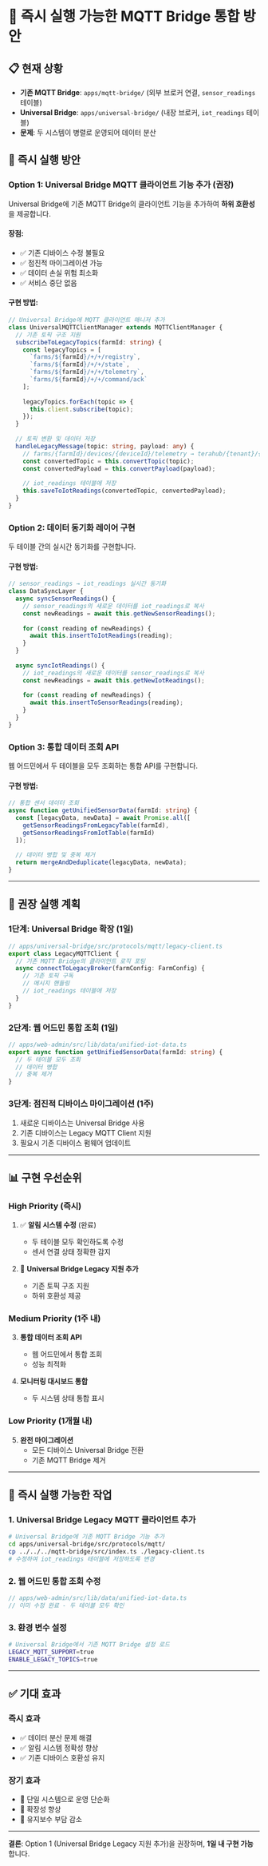 # 🚀 즉시 실행 가능한 MQTT Bridge 통합 방안

## 📋 현재 상황

- **기존 MQTT Bridge**: `apps/mqtt-bridge/` (외부 브로커 연결, `sensor_readings` 테이블)
- **Universal Bridge**: `apps/universal-bridge/` (내장 브로커, `iot_readings` 테이블)
- **문제**: 두 시스템이 병렬로 운영되어 데이터 분산

## 🎯 즉시 실행 방안

### **Option 1: Universal Bridge MQTT 클라이언트 기능 추가 (권장)**

Universal Bridge에 기존 MQTT Bridge의 클라이언트 기능을 추가하여 **하위 호환성**을 제공합니다.

#### **장점:**
- ✅ 기존 디바이스 수정 불필요
- ✅ 점진적 마이그레이션 가능
- ✅ 데이터 손실 위험 최소화
- ✅ 서비스 중단 없음

#### **구현 방법:**
```typescript
// Universal Bridge에 MQTT 클라이언트 매니저 추가
class UniversalMQTTClientManager extends MQTTClientManager {
  // 기존 토픽 구조 지원
  subscribeToLegacyTopics(farmId: string) {
    const legacyTopics = [
      `farms/${farmId}/+/+/registry`,
      `farms/${farmId}/+/+/state`, 
      `farms/${farmId}/+/+/telemetry`,
      `farms/${farmId}/+/+/command/ack`
    ];
    
    legacyTopics.forEach(topic => {
      this.client.subscribe(topic);
    });
  }
  
  // 토픽 변환 및 데이터 저장
  handleLegacyMessage(topic: string, payload: any) {
    // farms/{farmId}/devices/{deviceId}/telemetry → terahub/{tenant}/{deviceId}/telemetry
    const convertedTopic = this.convertTopic(topic);
    const convertedPayload = this.convertPayload(payload);
    
    // iot_readings 테이블에 저장
    this.saveToIotReadings(convertedTopic, convertedPayload);
  }
}
```

### **Option 2: 데이터 동기화 레이어 구현**

두 테이블 간의 실시간 동기화를 구현합니다.

#### **구현 방법:**
```typescript
// sensor_readings → iot_readings 실시간 동기화
class DataSyncLayer {
  async syncSensorReadings() {
    // sensor_readings의 새로운 데이터를 iot_readings로 복사
    const newReadings = await this.getNewSensorReadings();
    
    for (const reading of newReadings) {
      await this.insertToIotReadings(reading);
    }
  }
  
  async syncIotReadings() {
    // iot_readings의 새로운 데이터를 sensor_readings로 복사
    const newReadings = await this.getNewIotReadings();
    
    for (const reading of newReadings) {
      await this.insertToSensorReadings(reading);
    }
  }
}
```

### **Option 3: 통합 데이터 조회 API**

웹 어드민에서 두 테이블을 모두 조회하는 통합 API를 구현합니다.

#### **구현 방법:**
```typescript
// 통합 센서 데이터 조회
async function getUnifiedSensorData(farmId: string) {
  const [legacyData, newData] = await Promise.all([
    getSensorReadingsFromLegacyTable(farmId),
    getSensorReadingsFromIotTable(farmId)
  ]);
  
  // 데이터 병합 및 중복 제거
  return mergeAndDeduplicate(legacyData, newData);
}
```

---

## 🚀 권장 실행 계획

### **1단계: Universal Bridge 확장 (1일)**

```typescript
// apps/universal-bridge/src/protocols/mqtt/legacy-client.ts
export class LegacyMQTTClient {
  // 기존 MQTT Bridge의 클라이언트 로직 포팅
  async connectToLegacyBroker(farmConfig: FarmConfig) {
    // 기존 토픽 구독
    // 메시지 핸들링
    // iot_readings 테이블에 저장
  }
}
```

### **2단계: 웹 어드민 통합 조회 (1일)**

```typescript
// apps/web-admin/src/lib/data/unified-iot-data.ts
export async function getUnifiedSensorData(farmId: string) {
  // 두 테이블 모두 조회
  // 데이터 병합
  // 중복 제거
}
```

### **3단계: 점진적 디바이스 마이그레이션 (1주)**

1. 새로운 디바이스는 Universal Bridge 사용
2. 기존 디바이스는 Legacy MQTT Client 지원
3. 필요시 기존 디바이스 펌웨어 업데이트

---

## 📊 구현 우선순위

### **High Priority (즉시)**
1. ✅ **알림 시스템 수정** (완료)
   - 두 테이블 모두 확인하도록 수정
   - 센서 연결 상태 정확한 감지

2. 🔄 **Universal Bridge Legacy 지원 추가**
   - 기존 토픽 구조 지원
   - 하위 호환성 제공

### **Medium Priority (1주 내)**
3. **통합 데이터 조회 API**
   - 웹 어드민에서 통합 조회
   - 성능 최적화

4. **모니터링 대시보드 통합**
   - 두 시스템 상태 통합 표시

### **Low Priority (1개월 내)**
5. **완전 마이그레이션**
   - 모든 디바이스 Universal Bridge 전환
   - 기존 MQTT Bridge 제거

---

## 🎯 즉시 실행 가능한 작업

### **1. Universal Bridge Legacy MQTT 클라이언트 추가**

```bash
# Universal Bridge에 기존 MQTT Bridge 기능 추가
cd apps/universal-bridge/src/protocols/mqtt/
cp ../../../mqtt-bridge/src/index.ts ./legacy-client.ts
# 수정하여 iot_readings 테이블에 저장하도록 변경
```

### **2. 웹 어드민 통합 조회 수정**

```typescript
// apps/web-admin/src/lib/data/unified-iot-data.ts
// 이미 수정 완료 - 두 테이블 모두 확인
```

### **3. 환경 변수 설정**

```bash
# Universal Bridge에서 기존 MQTT Bridge 설정 로드
LEGACY_MQTT_SUPPORT=true
ENABLE_LEGACY_TOPICS=true
```

---

## ✅ 기대 효과

### **즉시 효과**
- ✅ 데이터 분산 문제 해결
- ✅ 알림 시스템 정확성 향상
- ✅ 기존 디바이스 호환성 유지

### **장기 효과**
- 🚀 단일 시스템으로 운영 단순화
- 🚀 확장성 향상
- 🚀 유지보수 부담 감소

---

**결론**: Option 1 (Universal Bridge Legacy 지원 추가)을 권장하며, **1일 내 구현 가능**합니다.
